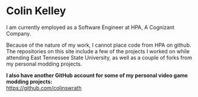 # Colin Kelley #

I am currently employed as a Software Engineer at HPA, A Cognizant Company.

Because of the nature of my work, I cannot place code from HPA on github. 
The repositories on this site include a few of the projects I worked on while attending East Tennessee State University, as well as a couple of forks from my personal modding projects.

**I also have another GitHub account for some of my personal video game modding projects:**\
https://github.com/colinswrath
